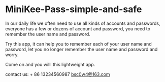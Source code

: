 # MiniKee-Pass-simple-and-safe
In our daily life we often need to use all kinds of accounts and passwords, everyone has a few or dozens of account and password, you need to remember the user name and password.

Try this app, it can help you to remember each of your user name and password, let you no longer remember the user name and password and worry.


Come on and you willl this lightweight app.

contact us: + 86 13234560987  bsc0w4@163.com
